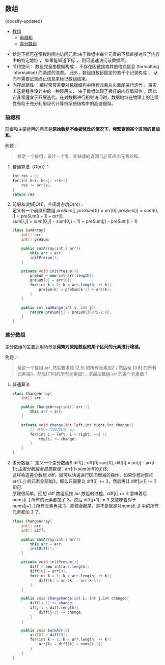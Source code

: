 ## 数组
{docsify-updated}

- [数组](#数组)
  - [前缀和](#前缀和)
  - [差分数组](#差分数组)

+ 给定下标可在常数时间内访问元素:由于数组中每个元素的下标直接对应了内存中的特定地址 ， 如果能知道下标 ， 则可迅速访问该数据项。
+ 节约空间： 数组完全由数据构成 ，不存在因链接或其他格式信息 (formatting information) 而造成的浪费。 此外，数组由数目固定的若干个记录构成 ， 从而不需要记录终止信息来标记数组结束。
+ 内存局部性 ：编程常常需要对数据结构中所有元素从头至尾进行迭代 ，事实上这是程序设计中的一种惯用法、 由于数组体现了极好的内存局部性 ，因此它非常适宜于开展迭代。在对数据进行相继访问时，数据地址在物理上的连续性有助于充分利用现代计算机系统结构中的高速缓存。

### 前缀和
前缀和主要适⽤的场景是**原始数组不会被修改的情况下，频繁查询某个区间的累加和。**

例题：
> 给定一个数组，设计一个类，能快速的返回 [i,j] 区间内元素的和。

1. 普通算法（O(n)）：
    ```java
    int res = 0;
    for(int k=i; k<=j; ++k>){
        res += arr[k];
    }
    return res
    ```

2. 前缀和(时间O(1)，空间复杂度O(n))：  
   定义有一个前缀和数组 $preSum[], preSum[0]=arr[0], preSum[i] = sum[0,i] = preSum[i-1] + arr[i]$;  
   $sum[i,j] = sum[0,j] - sum[0,i-1] = preSum[j] - preSum[i-1]$
   ```java
   class SumArray{
       int[] arr;
       int[] preSum;

       public SumArray(int[] arr){
           this.arr = arr;
           initPresum();
       }

       private void initPresum(){
           preSum = new int[arr.length];
           preSum[0] = arr[0];
           for(int k = 0; k < arr.length; ++ k){
               preSum[k] = preSum[k-1] + arr[k];
           }
       }

       public int sumRange(int i, int j){
           return preSum[j] - preSum[i>0?i-1:0];
       }
   }
   ```

### 差分数组
差分数组的主要适⽤场景是**频繁对原始数组的某个区间的元素进⾏增减。**

例题：
> 给定一个数组 arr ,然后要求给 [2,5] 的所有元素加2；然后给 [3,8] 的所有元素减3，然后[7,10]的所有元素加1....求最后数组 arr 的各个元素值？

1. 普通算法
   ```java
   class ChangeArray{
       int[] arr;

       public ChangeArray(int[] arr ){
           this.arr = arr;
       }

       private void change(int left,int right,int change){
		   // 拷贝一个临时数组 tmp
           for(int i = left; i < right; ++i ){
               tmp[i] += change;
           }
       }
   }
   ```

2. 差分数组：
   定义一个差分数组$ diff[] ; dff[0]=arr[0], diff[i] = arr[i] - arr[i-1]$;   
   由差分数组反推原数组：$arr[i]=sum(diff[0,i])$;  
   这样构造差分数组 diff，就可以快速进⾏区间增减的操作，如果你想对区间 arr[i..j] 的元素全部加3，那么只需要让 diff[i] += 3，然后再让 diff[j+1] -= 3 即可.  
   原理很简单，回想 diff 数组反推 arr 数组的过程，diff[i] += 3 意味着给 nums[i..] 所有的元素都加了 3，然后 diff[j+1] -= 3 ⼜意味着对于 nums[j+1..] 所有元素再减 3，那综合起来，是不是就是对nums[i..j] 中的所有元素都加 3 了.
   
   ```java
   class ChangeArray{
       int[] arr;
       int[] diff;

       public SumArray(int[] arr){
           this.arr = arr;
           initDiff();
       }

       private void initPresum(){
           diff = new int[arr.length];
           diff[0] = arr[0];
           for(int k = 1; k < arr.length; ++ k){
               diff[k] = arr[k] - arr[k-1];
           }
       }

       public void changeRange(int i, int j,int change){
           diff[i-1] += change;
           if(j-1 < diff.length){
               diff[j-1] -= change;
           }
       }

       public void backArr(){
           arr[0] = diff[0];
           for(int k = 1; k < arr.length; ++ k){
               arr[k] = diff[k] + nums[k-1];
           }
       }
   }
   ```